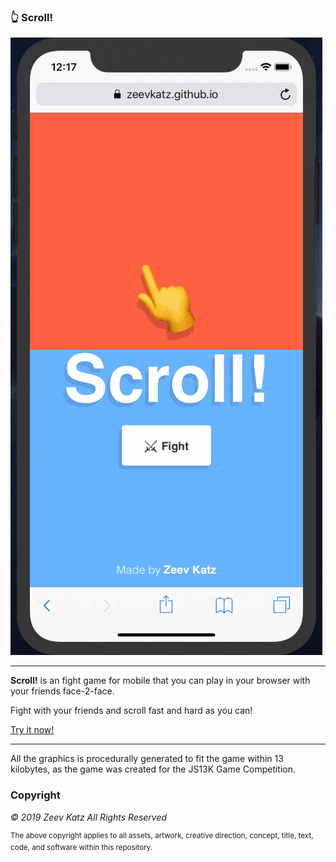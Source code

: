 ### 👆 Scroll!
![thumbnail](./press/game.gif)
 
---
**Scroll!** is an fight game for mobile that you can play in your browser with your friends face-2-face.

Fight with your friends and scroll fast and hard as you can!

[Try it now!](https://zeevkatz.github.io/scroll)

---
All the graphics is procedurally generated to fit the game within 13 kilobytes, as the game was created for the JS13K Game Competition.

### Copyright

*© 2019 Zeev Katz All Rights Reserved*

<sup>The above copyright applies to all assets, artwork, creative direction, concept, title, text, code, and software within this repository.</sup>
